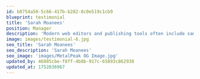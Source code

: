 ```yaml
---
id: b8754a50-5c66-417b-b282-8c0e519c1cb9
blueprint: testimonial
title: 'Sarah Moanees'
position: Manager
description: 'Modern web editors and publishing tools often include sample content that mimics natural English, helping designers visualize layouts effectively. These realistic examples make it easier to assess typography, spacing, and overall user experience.'
image: images/testimonial-6.jpg
seo_title: 'Sarah Moanees'
seo_description: 'Sarah Moanees'
seo_image: 'images/MetalPeak OG Image.jpg'
updated_by: 46885cbe-f8ff-4b8b-917c-65893c862938
updated_at: 1752036967
---
```

